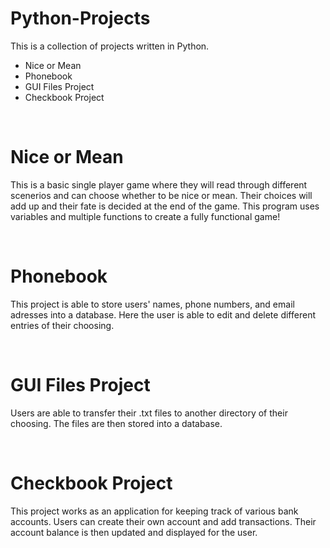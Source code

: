 # Python-Projects
<P>This is a collection of projects written in Python.</p>
<ul>
  <li>Nice or Mean</li>
  <li>Phonebook</li>
  <li>GUI Files Project</li>
  <li>Checkbook Project</li>
 </ul>
 <br>
 <h1>Nice or Mean</h1>
 <p>This is a basic single player game where they will read through different scenerios and can choose whether to be nice or mean. Their choices will add up and their fate is decided at the end of the game. This program uses variables and multiple functions to create a fully functional game!</p>
 <br>
<h1>Phonebook</h1>
<p>This project is able to store users' names, phone numbers, and email adresses into a database. Here the user is able to edit and delete different entries of their choosing.</p>
<br>
<h1>GUI Files Project</h1>
<p>Users are able to transfer their .txt files to another directory of their choosing. The files are then stored into a database.</p>
<br>
<h1>Checkbook Project</h1>
<p>This project works as an application for keeping track of various bank accounts. Users can create their own account and add transactions. Their account balance is then updated and displayed for the user.</p>

